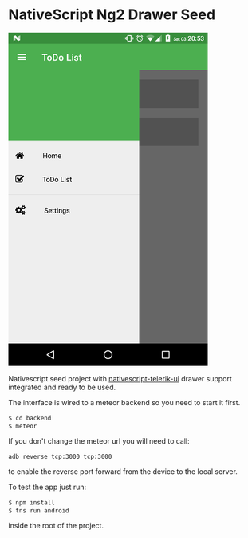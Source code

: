 # NativeScript Ng2 Drawer Seed

![Screenshot](screen.png)

Nativescript seed project with [nativescript-telerik-ui](https://www.npmjs.com/package/nativescript-telerik-ui) 
drawer support integrated and ready to be used.

The interface is wired to a meteor backend so you need to start it first. 
```shell
$ cd backend
$ meteor
```

If you don't change the meteor url you will need to call:

```shell
adb reverse tcp:3000 tcp:3000
```
to enable the reverse port forward from the device to the local server.

To test the app just run:
```shell
$ npm install
$ tns run android
```
inside the root of the project.
